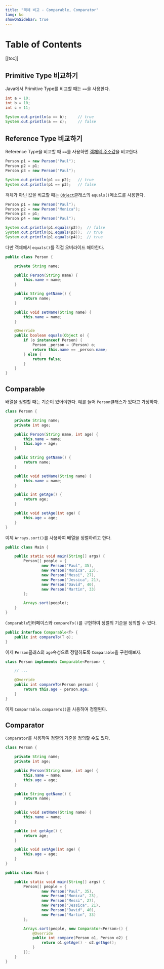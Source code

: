 ```yaml
---
title: "객체 비교 - Comparable, Comparator"
lang: ko
showOnSidebar: true
---
```


# Table of Contents
[[toc]]

## Primitive Type 비교하기
Java에서 Primitive Type를 비교할 때는 `==`을 사용한다.
``` java
int a = 10;
int b = 10;
int c = 11;

System.out.println(a == b);     // true
System.out.println(a == c);     // false
```

## Reference Type 비교하기
Reference Type을 비교할 때 `==`를 사용하면 <u>객체의 주소값</u>을 비교한다.
``` java
Person p1 = new Person("Paul");
Person p2 = p1;
Person p3 = new Person("Paul");

System.out.println(p1 == p2);   // true
System.out.println(p1 == p3);   // false
```
객체가 아닌 값을 비교할 때는 [`Object`](/ko/2018/03/03/04_java/180303_object_class/)클래스의 `equals()`메소드를 사용한다. 
``` java
Person p1 = new Person("Paul");
Person p2 = new Person("Monica");
Person p3 = p1;
Person p4 = new Person("Paul");

System.out.println(p1.equals(p2));  // false
System.out.println(p1.equals(p3));  // true
System.out.println(p1.equals(p4));  // true
```
다만 객체에서 `equals()`를 직접 오버라이드 해야한다. 
```java Person.java
public class Person {

    private String name;

    public Person(String name) {
        this.name = name;
    }

    public String getName() {
        return name;
    }

    public void setName(String name) {
        this.name = name;
    }

    @Override
    public boolean equals(Object o) {
        if (o instanceof Person) {
            Person _person = (Person) o;
            return this.name == _person.name;
        } else {
            return false;
        }
    }
}
```


## Comparable
배열을 정렬할 때는 기준이 있어야한다. 예를 들어 `Person`클래스가 있다고 가정하자.
``` java Person.java
class Person {

    private String name;
    private int age;

    public Person(String name, int age) {
        this.name = name;
        this.age = age;
    }

    public String getName() {
        return name;
    }

    public void setName(String name) {
        this.name = name;
    }

    public int getAge() {
        return age;
    }

    public void setAge(int age) {
        this.age = age;
    }
}
```
이제 `Arrays.sort()`를 사용하여 배열을 정렬하려고 한다. 
``` java Main.java
public class Main {

    public static void main(String[] args) {
        Person[] people = {
                new Person("Paul", 35),
                new Person("Monica", 23),
                new Person("Messi", 27),
                new Person("Jessica", 21),
                new Person("David", 40),
                new Person("Martin", 33)
        };

        Arrays.sort(people);
    }
}
```
`Comparable`인터페이스와 `compareTo()`를 구현하여 정렬의 기준을 정의할 수 있다.
``` java
public interface Comparable<T> {
    public int compareTo(T o);
}
```
이제 `Person`클래스의 `age`속성으로 정렬하도록 `Comparable`을 구현해보자.
``` java Person.java
class Person implements Comparable<Person> {

    // ...

    @Override
    public int compareTo(Person person) {
        return this.age - person.age;
    }
}
```
이제 `Comparrable.compareTo()`을 사용하여 정렬된다.


## Comparator
`Comparator`를 사용하여 정렬의 기준을 정의할 수도 있다.

``` java Person.java
class Person {

    private String name;
    private int age;

    public Person(String name, int age) {
        this.name = name;
        this.age = age;
    }

    public String getName() {
        return name;
    }

    public void setName(String name) {
        this.name = name;
    }

    public int getAge() {
        return age;
    }

    public void setAge(int age) {
        this.age = age;
    }
}
```
``` java Main.java
public class Main {

    public static void main(String[] args) {
        Person[] people = {
                new Person("Paul", 35),
                new Person("Monica", 23),
                new Person("Messi", 27),
                new Person("Jessica", 21),
                new Person("David", 40),
                new Person("Martin", 33)
        };

        Arrays.sort(people, new Comparator<Person>() {
            @Override
            public int compare(Person o1, Person o2) {
                return o1.getAge() - o2.getAge();
            }
        });
    }
}
```
